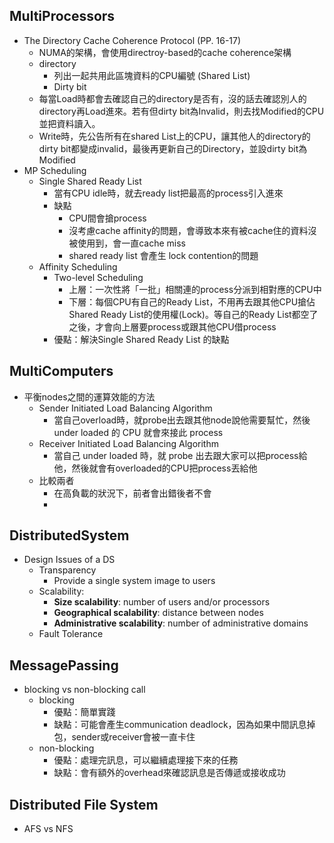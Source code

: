 ## MultiProcessors
- The Directory Cache Coherence Protocol (PP. 16-17)
	- NUMA的架構，會使用directroy-based的cache coherence架構
	- directory
		- 列出一起共用此區塊資料的CPU編號 (Shared List)
		- Dirty bit
	- 每當Load時都會去確認自己的directory是否有，沒的話去確認別人的directory再Load進來。若有但dirty bit為Invalid，則去找Modified的CPU並把資料讀入。
	- Write時，先公告所有在shared List上的CPU，讓其他人的directory的dirty bit都變成invalid，最後再更新自己的Directory，並設dirty bit為Modified
- MP Scheduling
	- Single Shared Ready List
		- 當有CPU idle時，就去ready list把最高的process引入進來
		- 缺點
			- CPU間會搶process
			- 沒考慮cache affinity的問題，會導致本來有被cache住的資料沒被使用到，會一直cache miss
			- shared ready list 會產生 lock contention的問題
	- Affinity Scheduling
		- Two-level Scheduling
			- 上層：一次性將「一批」相關連的process分派到相對應的CPU中
			- 下層：每個CPU有自己的Ready List，不用再去跟其他CPU搶佔Shared Ready List的使用權(Lock)。等自己的Ready List都空了之後，才會向上層要process或跟其他CPU借process
		- 優點：解決Single Shared Ready List 的缺點
## MultiComputers
- 平衡nodes之間的運算效能的方法 
	- Sender Initiated Load Balancing Algorithm
		- 當自己overload時，就probe出去跟其他node說他需要幫忙，然後under loaded 的 CPU 就會來接此 process
	-  Receiver Initiated Load Balancing Algorithm
		- 當自己 under loaded 時，就 probe 出去跟大家可以把process給他，然後就會有overloaded的CPU把process丟給他
	- 比較兩者
		- 在高負載的狀況下，前者會出錯後者不會
		- 
## DistributedSystem
- Design Issues of a DS
	-  Transparency
		- Provide a single system image to users
	- Scalability:
		- **Size scalability**: number of users and/or processors
		- **Geographical scalability**: distance between nodes
		- **Administrative scalability**: number of administrative domains
	- Fault Tolerance
## MessagePassing
- blocking vs non-blocking call
	- blocking
		- 優點：簡單實踐
		- 缺點：可能會產生communication deadlock，因為如果中間訊息掉包，sender或receiver會被一直卡住
	- non-blocking
		- 優點：處理完訊息，可以繼續處理接下來的任務
		- 缺點：會有額外的overhead來確認訊息是否傳遞或接收成功
## Distributed File System
- AFS vs NFS